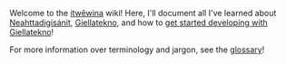 Welcome to the [itwêwina] wiki! Here, I'll document all I've learned
about [Neahttadigisánit], [Giellatekno], and how to [get started
developing with Giellatekno][getting-started-gt]!

For more information over terminology and jargon, see the
[glossary]!

[itwêwina]: #
[glossary]: ./glossary.md
[getting-started-gt]: #
[Neahttadigisánit]: #
[Giellatekno]: #
